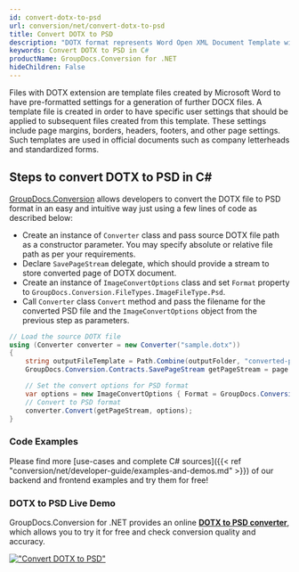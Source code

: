 ```yaml
---
id: convert-dotx-to-psd
url: conversion/net/convert-dotx-to-psd
title: Convert DOTX to PSD
description: "DOTX format represents Word Open XML Document Template with .dotx extension. Learn how to convert DOTX to PSD file programmatically in C# language using GroupDocs.Conversion for .NET library."
keywords: Convert DOTX to PSD in C#
productName: GroupDocs.Conversion for .NET
hideChildren: False
---
```


Files with DOTX extension are template files created by Microsoft Word to have pre-formatted settings for a generation of further DOCX files. A template file is created in order to have specific user settings that should be applied to subsequent files created from this template. These settings include page margins, borders, headers, footers, and other page settings. Such templates are used in official documents such as company letterheads and standardized forms.

## Steps to convert DOTX to PSD in C#

[GroupDocs.Conversion](https://products.groupdocs.com/conversion/net) allows developers to convert the DOTX file to PSD format in an easy and intuitive way just using a few lines of code as described below:

* Create an instance of `Converter` class and pass source DOTX file path as a constructor parameter. You may specify absolute or relative file path as per your requirements. 
* Declare `SavePageStream` delegate, which should provide a stream to store converted page of DOTX document.
* Create an instance of `ImageConvertOptions` class and set `Format` property to `GroupDocs.Conversion.FileTypes.ImageFileType.Psd`.
* Call `Converter` class `Convert` method and pass the filename for the converted PSD file and the `ImageConvertOptions` object from the previous step as parameters.

```csharp
// Load the source DOTX file
using (Converter converter = new Converter("sample.dotx"))
{
    string outputFileTemplate = Path.Combine(outputFolder, "converted-page-{0}.psd");
    GroupDocs.Conversion.Contracts.SavePageStream getPageStream = page => new FileStream(string.Format(outputFileTemplate, page), FileMode.Create);

    // Set the convert options for PSD format
    var options = new ImageConvertOptions { Format = GroupDocs.Conversion.FileTypes.ImageFileType.Psd };   
    // Convert to PSD format
    converter.Convert(getPageStream, options);
}
```

### Code Examples

Please find more [use-cases and complete C# sources]({{< ref "conversion/net/developer-guide/examples-and-demos.md" >}}) of our backend and frontend examples and try them for free!

### DOTX to PSD Live Demo

GroupDocs.Conversion for .NET provides an online [**DOTX to PSD converter**](https://products.groupdocs.app/conversion/dotx-to-psd), which allows you to try it for free and check conversion quality and accuracy.

[!["Convert DOTX to PSD"](conversion/net/images/convert-to-psd/convert-dotx-to-psd.png)](https://products.groupdocs.app/conversion/dotx-to-psd)